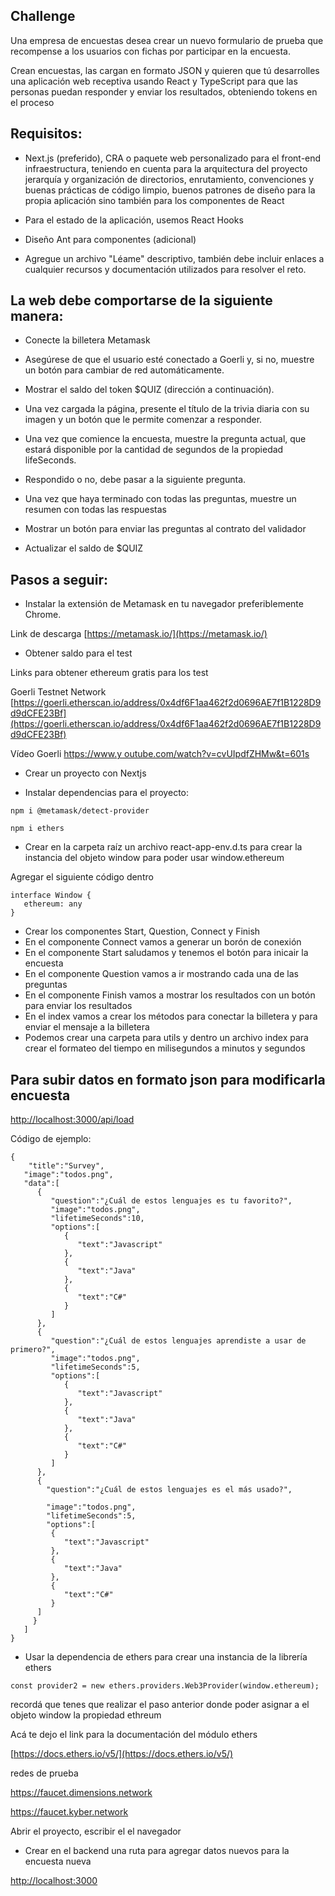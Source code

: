 ## Challenge

Una empresa de encuestas desea crear un nuevo formulario de prueba que recompense a los usuarios con fichas por participar en la encuesta.

Crean encuestas, las cargan en formato JSON y quieren que tú
desarrolles una aplicación web receptiva usando React y TypeScript para que las
personas puedan responder y enviar los resultados, obteniendo tokens en el proceso

## Requisitos:

- Next.js (preferido), CRA o paquete web personalizado para el front-end
infraestructura, teniendo en cuenta para la arquitectura del proyecto
jerarquía y organización de directorios, enrutamiento, convenciones y
buenas prácticas de código limpio, buenos patrones de diseño para la propia aplicación
sino también para los componentes de React

- Para el estado de la aplicación, usemos React Hooks

- Diseño Ant para componentes (adicional)

- Agregue un archivo "Léame" descriptivo, también debe incluir enlaces a cualquier
recursos y documentación utilizados para resolver el reto.

## La web debe comportarse de la siguiente manera:

- Conecte la billetera Metamask

- Asegúrese de que el usuario esté conectado a Goerli y, si no, muestre un botón para
cambiar de red automáticamente.

- Mostrar el saldo del token $QUIZ (dirección a continuación).

- Una vez cargada la página, presente el título de la trivia diaria con su
imagen y un botón que le permite comenzar a responder.

- Una vez que comience la encuesta, muestre la pregunta actual, que estará disponible por la cantidad de segundos de la propiedad lifeSeconds.

- Respondido o no, debe pasar a la siguiente pregunta.

- Una vez que haya terminado con todas las preguntas, muestre un resumen con todas las
respuestas

- Mostrar un botón para enviar las preguntas al contrato del validador

- Actualizar el saldo de $QUIZ


## Pasos a seguir:

- Instalar la extensión de Metamask en tu navegador preferiblemente Chrome.
 

Link de descarga 
[https://metamask.io/](https://metamask.io/)

- Obtener saldo para el test

Links para obtener ethereum gratis para los test

Goerli Testnet Network
[https://goerli.etherscan.io/address/0x4df6F1aa462f2d0696AE7f1B1228D9d9dCFE23Bf](https://goerli.etherscan.io/address/0x4df6F1aa462f2d0696AE7f1B1228D9d9dCFE23Bf)

Vídeo Goerli
[https://www.y outube.com/watch?v=cvUIpdfZHMw&t=601s](https://www.youtube.com/watch?v=cvUIpdfZHMw&t=601s)

- Crear un proyecto con Nextjs

- Instalar dependencias para el proyecto:

```npm i @metamask/detect-provider``` 

```npm i ethers```

- Crear en la carpeta raíz un archivo react-app-env.d.ts para crear la instancia del objeto window para poder usar window.ethereum

 Agregar el siguiente código dentro

 ``` 
 interface Window {
    ethereum: any
} 
```
- Crear los componentes Start, Question, Connect y Finish
- En el componente Connect vamos a generar un borón de conexión 
- En el componente Start saludamos y tenemos el botón para inicair la encuesta
- En el componente Question vamos a ir mostrando cada una de las preguntas
- En el componente Finish vamos a mostrar los resultados con un botón para enviar los resultados
- En el index vamos a crear los métodos para conectar la billetera y para enviar el mensaje a la billetera
- Podemos crear una carpeta para utils y dentro un archivo index para crear el formateo del tiempo en milisegundos a minutos y segundos

## Para subir datos en formato json para modificarla encuesta

[http://localhost:3000/api/load](http://localhost:3000/api/load)

Código de ejemplo:

```
{
    "title":"Survey",
   "image":"todos.png",
   "data":[
      {
         "question":"¿Cuál de estos lenguajes es tu favorito?",
         "image":"todos.png",
         "lifetimeSeconds":10,
         "options":[
            {
               "text":"Javascript"
            },
            {
               "text":"Java"
            },
            {
               "text":"C#"
            }
         ]
      },
      {
         "question":"¿Cuál de estos lenguajes aprendiste a usar de primero?",
         "image":"todos.png",
         "lifetimeSeconds":5,
         "options":[
            {
               "text":"Javascript"
            },
            {
               "text":"Java"
            },
            {
               "text":"C#"
            }
         ]
      },
      {
        "question":"¿Cuál de estos lenguajes es el más usado?",

        "image":"todos.png",
        "lifetimeSeconds":5,
        "options":[
         {
            "text":"Javascript"
         },
         {
            "text":"Java"
         },
         {
            "text":"C#"
         }
      ]
     }
   ]
}
```

- Usar la dependencia de ethers para crear una instancia de la librería ethers

```
const provider2 = new ethers.providers.Web3Provider(window.ethereum);
```

recordá que tenes que realizar el paso anterior donde poder asignar a el objeto window la propiedad ethreum

Acá te dejo el link para la documentación del módulo ethers

[https://docs.ethers.io/v5/](https://docs.ethers.io/v5/) 

redes de prueba 

https://faucet.dimensions.network

https://faucet.kyber.network



Abrir el proyecto, escribir el el navegador

- Crear en el backend una ruta para agregar datos nuevos para la encuesta nueva

[http://localhost:3000](http://localhost:3000) 


